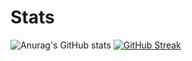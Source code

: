 # Stats 
![Anurag's GitHub stats](https://github-readme-stats.vercel.app/api?username=bastigamedc&show_icons=true&theme=dracula)
[![GitHub Streak](https://github-readme-streak-stats.herokuapp.com?user=bastigamedc&theme=dracula)](https://git.io/streak-stats)
